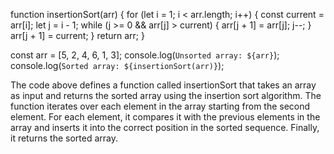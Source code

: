 function insertionSort(arr) {
    for (let i = 1; i < arr.length; i++) {
        const current = arr[i];
        let j = i - 1;
        while (j >= 0 && arr[j] > current) {
            arr[j + 1] = arr[j];
            j--;
        }
        arr[j + 1] = current;
    }
    return arr;
}

const arr = [5, 2, 4, 6, 1, 3];
console.log(`Unsorted array: ${arr}`);
console.log(`Sorted array: ${insertionSort(arr)}`);


The code above defines a function called insertionSort that takes an array as input and returns the sorted array using the insertion sort algorithm. The function iterates over each element in the array starting from the second element. For each element, it compares it with the previous elements in the array and inserts it into the correct position in the sorted sequence. Finally, it returns the sorted array.